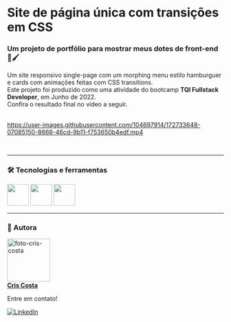 # Site de página única com transições em CSS

### Um projeto de portfólio para mostrar meus dotes de front-end 🎨🖌️ </br>

Um site responsivo single-page com um morphing menu estilo hamburguer e cards com animações feitas com CSS transitions.</br>
Este projeto foi produzido como uma atividade do bootcamp **TQI Fullstack Developer**, em Junho de 2022.</br>
Confira o resultado final no vídeo a seguir.</br></br>

https://user-images.githubusercontent.com/104697914/172733648-07085150-8668-46cd-9b11-f753650b4edf.mp4

</br>
<hr>

### 🛠️ Tecnologias e ferramentas
<p align="left">
  <img src="https://cdn.jsdelivr.net/gh/devicons/devicon/icons/html5/html5-original.svg" height=50 width=50/>
  <img src="https://cdn.jsdelivr.net/gh/devicons/devicon/icons/css3/css3-original.svg" height=50 width=50/>
  <img src="https://cdn.jsdelivr.net/gh/devicons/devicon/icons/javascript/javascript-original.svg" height=50 width=50/>
  
<hr>

### 🎨 Autora
<a href="https://github.com/cris-dsc"><img src="https://avatars.githubusercontent.com/u/104697914?v=4" width="100px;" alt="foto-cris-costa"/></br>
<b>Cris Costa</b></a>

Entre em contato!
  
[![LinkedIn](https://img.shields.io/badge/LinkedIn-0077B5?style=for-the-badge&logo=linkedin&logoColor=white)](https://www.linkedin.com/in/cristiane-s-costa-83a115228/)

